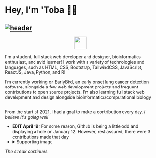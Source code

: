 # Hey, I'm 'Toba 👋🏽


<!-- ## [![header](https://i.imgur.com/DVhff67.png)](https://tobaojo.com) --> 
## [![header](https://i.imgur.com/SMfYRzp.png)](https://tobaojo.com) 

<p align="center">
  <a href="https://tobaojo.com"><img height="40" src="https://i.imgur.com/6NGCVuk.png"></a>&nbsp;&nbsp;
  <!-- <a href="https://www.linkedin.com/in/toba-ojo/"><img height="40" src="https://i.imgur.com/mg7Rj32.png"></a> -->
</p>



I'm a student, full stack web developer and designer, bioinformatics enthusiast, and avid learner!
I work with a variety of technologies and languages, such as HTML, CSS, Bootstrap, TailwindCSS, JavaScript, ReactJS, Java, Python, and R!

I’m currently working on EarlyBird, an early onset lung cancer detection software, alongside a few web development projects and frequent contributions to open source projects. I’m also learning full stack web development and design alongside bioinformatics/computational biology

<br>
From the start of 2021, I had a goal to make a contribution every day. <em>I believe it's going well</em>

* **EDIT April 19:** For some reason, Github is being a little odd and displaying a hole on January 12. However, rest assured, there were 3 contributions made that day 
* <details>
  <summary>Supporting image</summary>
  <img src="https://i.imgur.com/GfrSzHD.png" />
</details>
<em>The streak continues</em>
<!-- https://github-readme-stats.vercel.app/api/top-langs/?username=Toba-O&layout=compact -->
